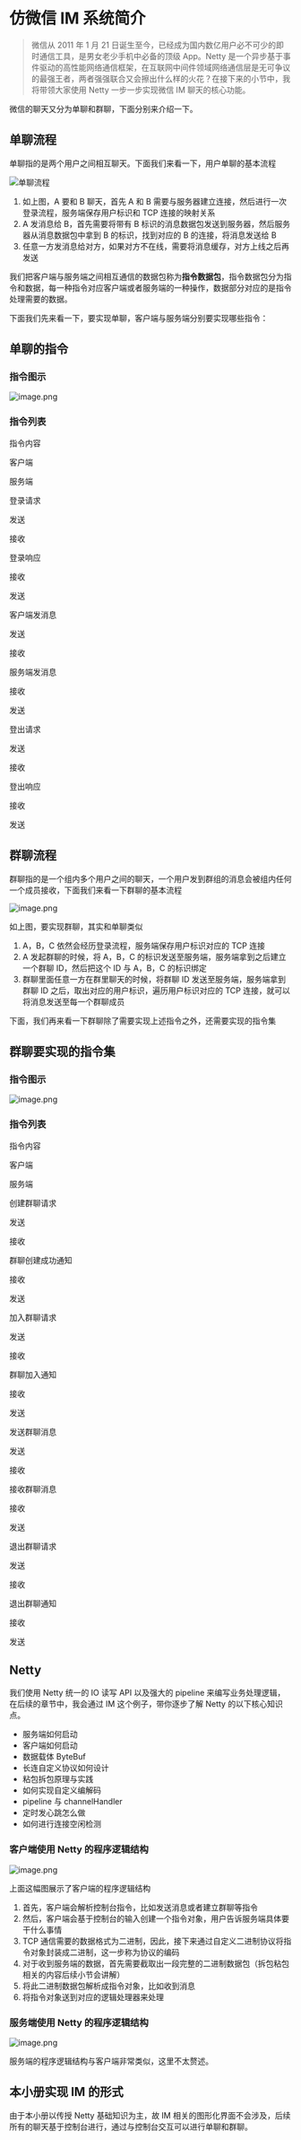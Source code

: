 # 仿微信 IM 系统简介

> 微信从 2011 年 1 月 21 日诞生至今，已经成为国内数亿用户必不可少的即时通信工具，是男女老少手机中必备的顶级 App。Netty 是一个异步基于事件驱动的高性能网络通信框架，在互联网中间件领域网络通信层是无可争议的最强王者，两者强强联合又会擦出什么样的火花？在接下来的小节中，我将带领大家使用 Netty 一步一步实现微信 IM 聊天的核心功能。

微信的聊天又分为单聊和群聊，下面分别来介绍一下。

## 单聊流程

单聊指的是两个用户之间相互聊天。下面我们来看一下，用户单聊的基本流程

![单聊流程](https://user-gold-cdn.xitu.io/2018/8/9/1651c08e91cdd8e6?w=1228&h=836&f=png&s=94796)

1.  如上图，A 要和 B 聊天，首先 A 和 B 需要与服务器建立连接，然后进行一次登录流程，服务端保存用户标识和 TCP 连接的映射关系
2.  A 发消息给 B，首先需要将带有 B 标识的消息数据包发送到服务器，然后服务器从消息数据包中拿到 B 的标识，找到对应的 B 的连接，将消息发送给 B
3.  任意一方发消息给对方，如果对方不在线，需要将消息缓存，对方上线之后再发送

我们把客户端与服务端之间相互通信的数据包称为**指令数据包**，指令数据包分为指令和数据，每一种指令对应客户端或者服务端的一种操作，数据部分对应的是指令处理需要的数据。

下面我们先来看一下，要实现单聊，客户端与服务端分别要实现哪些指令：

## 单聊的指令

### 指令图示

![image.png](https://user-gold-cdn.xitu.io/2018/9/24/1660adaac93d16e2?w=1240&h=1233&f=png&s=175838)

### 指令列表

指令内容

客户端

服务端

登录请求

发送

接收

登录响应

接收

发送

客户端发消息

发送

接收

服务端发消息

接收

发送

登出请求

发送

接收

登出响应

接收

发送

## 群聊流程

群聊指的是一个组内多个用户之间的聊天，一个用户发到群组的消息会被组内任何一个成员接收，下面我们来看一下群聊的基本流程

![image.png](https://user-gold-cdn.xitu.io/2018/8/9/1651c08e91bfb935?w=1240&h=872&f=png&s=183265)

如上图，要实现群聊，其实和单聊类似

1.  A，B，C 依然会经历登录流程，服务端保存用户标识对应的 TCP 连接
2.  A 发起群聊的时候，将 A，B，C 的标识发送至服务端，服务端拿到之后建立一个群聊 ID，然后把这个 ID 与 A，B，C 的标识绑定
3.  群聊里面任意一方在群里聊天的时候，将群聊 ID 发送至服务端，服务端拿到群聊 ID 之后，取出对应的用户标识，遍历用户标识对应的 TCP 连接，就可以将消息发送至每一个群聊成员

下面，我们再来看一下群聊除了需要实现上述指令之外，还需要实现的指令集

## 群聊要实现的指令集

### 指令图示

![image.png](https://user-gold-cdn.xitu.io/2018/9/24/1660ae0860e0cf88?w=1240&h=1403&f=png&s=234300)

### 指令列表

指令内容

客户端

服务端

创建群聊请求

发送

接收

群聊创建成功通知

接收

发送

加入群聊请求

发送

接收

群聊加入通知

接收

发送

发送群聊消息

发送

接收

接收群聊消息

接收

发送

退出群聊请求

发送

接收

退出群聊通知

接收

发送

## Netty

我们使用 Netty 统一的 IO 读写 API 以及强大的 pipeline 来编写业务处理逻辑，在后续的章节中，我会通过 IM 这个例子，带你逐步了解 Netty 的以下核心知识点。

*   服务端如何启动
*   客户端如何启动
*   数据载体 ByteBuf
*   长连自定义协议如何设计
*   粘包拆包原理与实践
*   如何实现自定义编解码
*   pipeline 与 channelHandler
*   定时发心跳怎么做
*   如何进行连接空闲检测

### 客户端使用 Netty 的程序逻辑结构

![image.png](https://user-gold-cdn.xitu.io/2018/8/9/1651c08e91ca8b74?w=1240&h=733&f=png&s=57795)

上面这幅图展示了客户端的程序逻辑结构

1.  首先，客户端会解析控制台指令，比如发送消息或者建立群聊等指令
2.  然后，客户端会基于控制台的输入创建一个指令对象，用户告诉服务端具体要干什么事情
3.  TCP 通信需要的数据格式为二进制，因此，接下来通过自定义二进制协议将指令对象封装成二进制，这一步称为协议的编码
4.  对于收到服务端的数据，首先需要截取出一段完整的二进制数据包（拆包粘包相关的内容后续小节会讲解）
5.  将此二进制数据包解析成指令对象，比如收到消息
6.  将指令对象送到对应的逻辑处理器来处理

### 服务端使用 Netty 的程序逻辑结构

![image.png](https://user-gold-cdn.xitu.io/2018/8/21/1655969de0f3b8c8?w=1240&h=647&f=png&s=87864)

服务端的程序逻辑结构与客户端非常类似，这里不太赘述。

## 本小册实现 IM 的形式

由于本小册以传授 Netty 基础知识为主，故 IM 相关的图形化界面不会涉及，后续所有的聊天基于控制台进行，通过与控制台交互可以进行单聊和群聊。